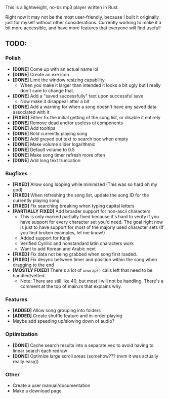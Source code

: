 This is a lightweight, no-bs mp3 player written in Rust.

Right now it may not be the most user-friendly, because I built it originally just for myself without other considerations. Currently working to make it a bit more accessible, and have more features that everyone will find useful!
## TODO:
### Polish
- **\[DONE\]** Come up with an actual name lol
- **\[DONE\]** Create an exe icon
- **\[DONE\]** Limit the window resizing capability
	- When you make it larger than intended it looks a bit ugly but I really don't care to change that.
- **\[DONE\]** Add a "saved successfully" text upon successful save
	- Now make it disappear after a bit
- **\[DONE\]** Add a warning for when a song doesn't have any saved data associated with it
- **\[FIXED\]** Either fix the initial getting of the song list, or disable it entirely
- **\[DONE\]** Remove dead and/or useless ui components
- **\[DONE\]** Add tooltips
- **\[DONE\]** Bold currently playing song
- **\[DONE\]** Add greyed out text to search box when empty
- **\[DONE\]** Make volume slider logarithmic
- **\[DONE\]** Default volume to 0.5
- **\[DONE\]** Make song timer refresh more often
- **\[DONE\]** Add long text truncation
### Bugfixes
- **\[FIXED\]** Allow song looping while minimized (This was so hard oh my god)
- **\[FIXED\]** When refreshing the song list, update the song ID for the currently playing song
- **\[FIXED\]** Fix searching breaking when typing capital letters
- **\[PARTIALLY FIXED\]** Add broader support for non-ascii characters
	- This is only marked partially fixed because it's hard to verify if you have support for every character set you'd need. The goal right now is just to have support for most of the majorly used character sets (If you find broken examples, let me know!)
	- Added support for Kanji
	- Verified Cyrillic and nonstandard latin characters work
	- Want to add Korean and Arabic next
- **\[FIXED\]** Fix data not being grabbed when song first loaded.
- **\[FIXED\]** Fix desync between timer and position within the song when dragging to the end
- **\[MOSTLY FIXED\]** There's a lot of `unwrap()` calls left that need to be handled/vetted.
	- Note: There are still like 40, but most I will not be handling. There's a comment at the top of main.rs that explains why.
### Features
- **\[ADDED\]** Allow song grouping into folders
- **\[ADDED\]** Create shuffle feature and in-order playing
- Maybe add speeding up/slowing down of audio?
### Optimization
- **\[DONE\]** Cache search results into a separate vec to avoid having to linear search each redraw
- **\[DONE\]** Optimize large scroll areas (somehow??? (nvm it was actually really easy))
### Other
- Create a user manual/documentation
- Make a download page
